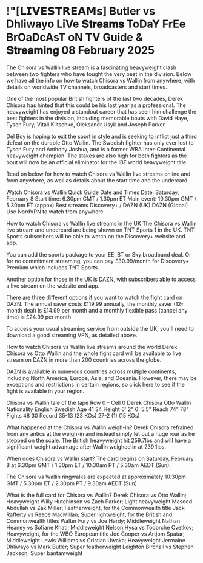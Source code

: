 # !"[𝗟𝗜𝗩𝗘𝗦𝗧𝗥𝗘𝗔𝗠𝘀] Butler vs Dhliwayo LiVe 𝐒𝐭𝐫𝐞𝐚𝐦𝐬 ToDaY FrEe BrOaDcAsT oN TV Guide & 𝐒𝐭𝐫𝐞𝐚𝐦𝐢𝐧𝐠 08 February 2025

The Chisora vs Wallin live stream is a fascinating heavyweight clash between two fighters who have fought the very best in the division. Below we have all the info on how to watch Chisora vs Wallin from anywhere, with details on worldwide TV channels, broadcasters and start times.

One of the most popular British fighters of the last two decades, Derek Chisora has hinted that this could be his last year as a professional. The heavyweight has enjoyed a standout career that has seen him challenge the best fighters in the division, including memorable bouts with David Haye, Tyson Fury, Vitali Klitschko, Oleksandr Usyk and Joseph Parker.

Del Boy is hoping to exit the sport in style and is seeking to inflict just a third defeat on the durable Otto Wallin. The Swedish fighter has only ever lost to Tyson Fury and Anthony Joshua, and is a former WBA Inter-Continental heavyweight champion. The stakes are also high for both fighters as the bout will now be an official eliminator for the IBF world heavyweight title.

Read on below for how to watch Chisora vs Wallin live streams online and from anywhere, as well as details about the start time and the undercard.

Watch Chisora vs Wallin Quick Guide
Date and Times
Date: Saturday, February 8
Start time: 6.30pm GMT / 1.30pm ET
Main event: 10.30pm GMT / 5.30pm ET (appox)
Best streams
Discovery+ / DAZN (UK)
DAZN (Global)
Use NordVPN to watch from anywhere

How to watch Chisora vs Wallin live streams in the UK
The Chisora vs Wallin live stream and undercard are being shown on TNT Sports 1 in the UK. TNT Sports subscribers will be able to watch on the Discovery+ website and app.

You can add the sports package to your EE, BT or Sky broadband deal. Or for no commitment streaming, you can pay £30.99/month for Discovery+ Premium which includes TNT Sports.

Another option for those in the UK is DAZN, with subscribers able to access a live stream on the website and app.

There are three different options if you want to watch the fight card on DAZN. The annual saver costs £119.99 annually, the monthly saver (12-month deal) is £14.99 per month and a monthly flexible pass (cancel any time) is £24.99 per month

To access your usual streaming service from outside the UK, you'll need to download a good streaming VPN, as detailed above.

How to watch Chisora vs Wallin live streams around the world
Derek Chisora vs Otto Wallin and the whole fight card will be available to live stream on DAZN in more than 200 countries across the globe.

DAZN is available in numerous countries across multiple continents, including North America, Europe, Asia, and Oceania. However, there may be exceptions and restrictions in certain regions, so click here to see if the fight is available in your region.

Chisora vs Wallin tale of the tape
Row 0 - Cell 0	Derek Chisora	Otto Wallin
Nationality	English	Swedish
Age	41	34
Height	6' 2"	6' 5.5"
Reach	74"	78"
Fights	48	30
Record	35-13 (23 KOs)	27-2 (1) (15 KOs)

What happened at the Chisora vs Wallin weigh-in?
Derek Chisora refrained from any antics at the weigh-in and instead simply let out a huge roar as he stepped on the scale. The British heavyweight hit 259.7lbs and will have a significant weight advantage after Wallin weighed in at 239.1lbs.

When does Chisora vs Wallin start?
The card begins on Saturday, February 8 at 6.30pm GMT / 1.30pm ET / 10.30am PT / 5.30am AEDT (Sun).

The Chisora vs Wallin ringwalks are expected at approximately 10.30pm GMT / 5.30pm ET / 2.30pm PT / 9.30am AEDT (Sun).

What is the full card for Chisora vs Wallin?
Derek Chisora vs Otto Wallin; Heavyweight
Willy Hutchinson vs Zach Parker; Light heavyweight
Masood Abdullah vs Zak Miller; Featherweight, for the Commonwealth title
Jack Rafferty vs Reece MacMillan; Super lightweight, for the British and Commonwealth titles
Walter Fury vs Joe Hardy; Middleweight
Nathan Heaney vs Sofiane Khati; Middleweight
Nelson Hysa vs Todorche Cvetkov; Heavyweight, for the WBO European title
Joe Cooper vs Artjom Spatar; Middleweight
Lewis Williams vs Cristian Uwaka; Heavyweight
Jermaine Dhliwayo vs Mark Butler; Super featherweight
Leighton Birchall vs Stephen Jackson; Super bantamweight
